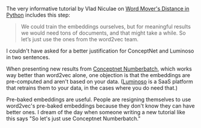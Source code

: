 <html><body><p>The very informative tutorial by Vlad Niculae on <a href="http://vene.ro/blog/word-movers-distance-in-python.html">Word Mover's Distance in Python</a> includes this step:

</p><blockquote>
  We could train the embeddings ourselves, but for meaningful results we would need tons of documents, and that might take a while. So let’s just use the ones from the word2vec team.
</blockquote>

I couldn't have asked for a better justification for ConceptNet and Luminoso in two sentences.

When presenting new results from <a href="https://blog.conceptnet.io/2016/05/25/conceptnet-numberbatch-a-new-name-for-the-best-word-embeddings-you-can-download/">Conceptnet Numberbatch</a>, which works way better than word2vec alone, one objection is that the embeddings are pre-computed and aren't based on your data. (<a href="http://www.luminoso.com/">Luminoso</a> is a SaaS platform that retrains them to your data, in the cases where you do need that.)

Pre-baked embeddings are useful. People are resigning themselves to use word2vec's pre-baked embeddings because they don't know they can have better ones. I dream of the day when someone writing a new tutorial like this says "So let's just use Conceptnet Numberbatch."</body></html>